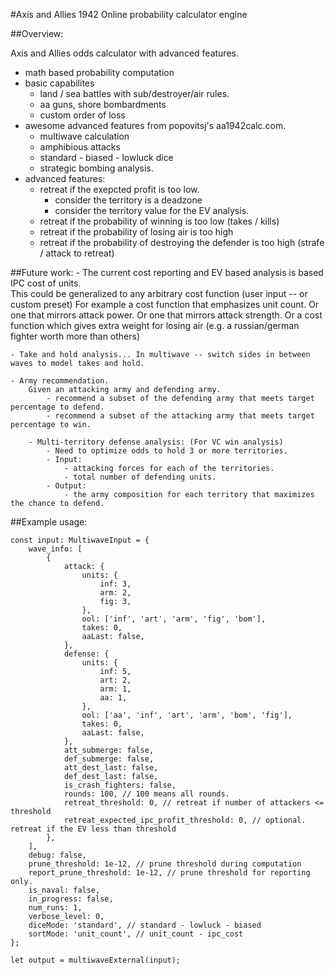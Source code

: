 #Axis and Allies 1942 Online probability calculator engine

##Overview:

Axis and Allies odds calculator with advanced features.
- math based probability computation
- basic capabilites
    - land / sea battles with sub/destroyer/air rules.
    - aa guns, shore bombardments
    - custom order of loss
- awesome advanced features from popovitsj's aa1942calc.com.
    - multiwave calculation
    - amphibious attacks
    - standard - biased - lowluck dice
    - strategic bombing analysis.
- advanced features:
    - retreat if the exepcted profit is too low.
        - consider the territory is a deadzone
        - consider the territory value for the EV analysis.
    - retreat if the probability of winning is too low (takes / kills)
    - retreat if the probability of losing air is too high
    - retreat if the probability of destroying the defender is too high (strafe / attack to retreat)

##Future work:
    - The current cost reporting and EV based analysis is based IPC cost of units.  
        This could be generalized to any arbitrary cost function (user input -- or custom preset)
        For example a cost function that emphasizes unit count. 
        Or one that mirrors attack power.
        Or one that mirrors attack strength.
        Or a cost function which gives extra weight for losing air 
                (e.g. a russian/german fighter worth more than others)

    - Take and hold analysis... In multiwave -- switch sides in between waves to model takes and hold.

    - Army recommendation.   
        Given an attacking army and defending army.
            - recommend a subset of the defending army that meets target percentage to defend.
            - recommend a subset of the attacking army that meets target percentage to win.

        - Multi-territory defense analysis: (For VC win analysis)
            - Need to optimize odds to hold 3 or more territories.
            - Input:  
                - attacking forces for each of the territories.
                - total number of defending units.
            - Output:
                - the army composition for each territory that maximizes the chance to defend.

##Example usage:
```
const input: MultiwaveInput = {
	wave_info: [
		{
			attack: {
				units: {
					inf: 3,
					arm: 2,
					fig: 3,
				},
				ool: ['inf', 'art', 'arm', 'fig', 'bom'],
				takes: 0,
				aaLast: false,
			},
			defense: {
				units: {
					inf: 5,
					art: 2,
					arm: 1,
					aa: 1,
				},
				ool: ['aa', 'inf', 'art', 'arm', 'bom', 'fig'],
				takes: 0,
				aaLast: false,
			},
			att_submerge: false,
			def_submerge: false,
			att_dest_last: false,
			def_dest_last: false,
			is_crash_fighters: false,
			rounds: 100, // 100 means all rounds.
			retreat_threshold: 0, // retreat if number of attackers <= threshold
			retreat_expected_ipc_profit_threshold: 0, // optional. retreat if the EV less than threshold
		},
	],
	debug: false,
	prune_threshold: 1e-12, // prune threshold during computation
	report_prune_threshold: 1e-12, // prune threshold for reporting only.
	is_naval: false,
	in_progress: false,
	num_runs: 1,
	verbose_level: 0,
	diceMode: 'standard', // standard - lowluck - biased
	sortMode: 'unit_count', // unit_count - ipc_cost
};

let output = multiwaveExternal(input);
```
